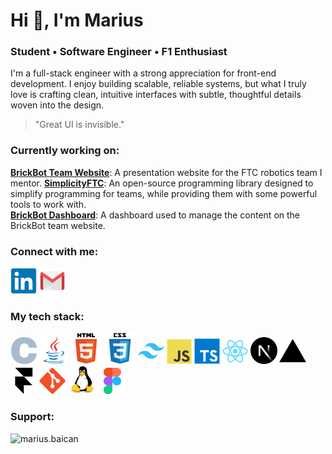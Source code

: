 # **Hi 👋, I'm Marius**

### Student • Software Engineer • F1 Enthusiast

I'm a full-stack engineer with a strong appreciation for front-end development. I enjoy building
scalable, reliable systems, but what I truly love is crafting clean, intuitive interfaces with
subtle, thoughtful details woven into the design.

> "Great UI is invisible."

### **Currently working on:**

<a href="https://brickbot.ro" target="_blank"><b>BrickBot Team Website</b></a>: A
presentation website for the FTC robotics team I mentor.
<a href="https://brickbot.vercel.app" target="_blank"><b>SimplicityFTC</b></a>: An open-source
programming library designed to simplify programming for teams, while providing them with some
powerful tools to work with.  
<a href="https://brickdash.vercel.app" target="_blank"><b>BrickBot Dashboard</b></a>: A dashboard
used to manage the content on the BrickBot team website.

### Connect with me:

<a href="https://linkedin.com/in/marius-baican" target="_blank"><img src="https://raw.githubusercontent.com/devicons/devicon/master/icons/linkedin/linkedin-original.svg" alt="linkedin" width="42" height="42"/></a>
<a href="mailto:marius.baican18@gmail.com" target="_blank"><img src="mail.png" alt="linkedin" width="42" height="42"/></a>

### My tech stack:

<img src="https://raw.githubusercontent.com/devicons/devicon/master/icons/c/c-original.svg" alt="c" width="43" height="43"/> <img src="https://raw.githubusercontent.com/devicons/devicon/master/icons/java/java-original.svg" alt="java" width="45" height="45"/> <img src="https://raw.githubusercontent.com/devicons/devicon/master/icons/html5/html5-original-wordmark.svg" alt="html5" width="50" height="50"/> <img src="https://raw.githubusercontent.com/devicons/devicon/master/icons/css3/css3-original-wordmark.svg" alt="css3" width="50" height="50"/> <img src="https://raw.githubusercontent.com/devicons/devicon/master/icons/tailwindcss/tailwindcss-original.svg" alt="react" width="42" height="42"/> <img src="https://raw.githubusercontent.com/devicons/devicon/master/icons/javascript/javascript-original.svg" alt="javascript" width="40" height="40"/> <img src="https://raw.githubusercontent.com/devicons/devicon/master/icons/typescript/typescript-original.svg" alt="typescript" width="41" height="41"/> <img src="https://raw.githubusercontent.com/devicons/devicon/master/icons/react/react-original.svg" alt="react" width="41" height="41"/> <img src="https://raw.githubusercontent.com/devicons/devicon/master/icons/nextjs/nextjs-original.svg" alt="nextjs" width="43" height="43"/> <img src="https://raw.githubusercontent.com/devicons/devicon/master/icons/vercel/vercel-original.svg" alt="vercel" width="43" height="43"/> <img src="https://raw.githubusercontent.com/devicons/devicon/master/icons/framermotion/framermotion-original.svg" alt="framer-motion" width="42" height="42"/> <img src="https://raw.githubusercontent.com/devicons/devicon/master/icons/git/git-original.svg" alt="git" width="42" height="42"/> <img src="https://raw.githubusercontent.com/devicons/devicon/master/icons/linux/linux-original.svg" alt="linux" width="45" height="45"/> <img src="https://raw.githubusercontent.com/devicons/devicon/master/icons/figma/figma-original.svg" alt="figma" width="42" height="42"/>

<h3 align="left">Support:</h3>
<p><a href="https://www.buymeacoffee.com/marius.baican" target="_blank"> <img align="left" src="https://cdn.buymeacoffee.com/buttons/v2/default-yellow.png" height="50" width="210" alt="marius.baican" /></a></p><br><br><br><br>
